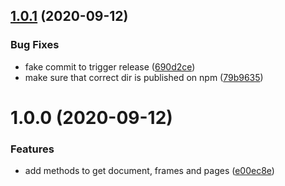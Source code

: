 ## [1.0.1](https://github.com/lyne-design-system/lyne-helper-figma-api/compare/v1.0.0...v1.0.1) (2020-09-12)


### Bug Fixes

* fake commit to trigger release ([690d2ce](https://github.com/lyne-design-system/lyne-helper-figma-api/commit/690d2ceee8f6c61a938255a43c3e29da4672e618))
* make sure that correct dir is published on npm ([79b9635](https://github.com/lyne-design-system/lyne-helper-figma-api/commit/79b9635c46d535742ab08afdab135496753f2e2c))

# 1.0.0 (2020-09-12)


### Features

* add methods to get document, frames and pages ([e00ec8e](https://github.com/lyne-design-system/lyne-helper-figma-api/commit/e00ec8e89d9e4b1f441cae40dfef3f1c4576f58a))
